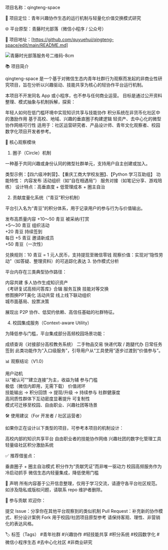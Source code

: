 项目名称：qingteng-space

📌 项目定位：青年兴趣协作生态的运行机制与轻量化价值交换模式研究

🌐 平台原型：青藤时光部落（微信小程序 / 公众号）

🔗 项目地址：[https://github.com/quyuehui/qingteng-space/edit/main/README.md]


![青藤时光部落服务号二维码-8cm](https://github.com/user-attachments/assets/00331918-0edf-40a3-bcf8-cef012485f6b)


📚 项目简介

qingteng-space 是一个基于对微信生态内青年社群行为观察而发起的非商业性研究项目，旨在分析以兴趣驱动、技能共享为核心的轻协作平台运行机制。

本项目不开发同名 App 或小程序，也不参与任何商业运营。
目标是通过公开资料整理、模式抽象与机制拆解，探索：

年轻人如何在低门槛环境中实现知识共享与技能协作
积分系统在非货币化社区中的激励作用
基于高校、地域、兴趣的垂直圈子构建逻辑
轻资产、去中心化的微型协作网络可行性
 适用于：社区运营研究者、产品设计师、青年文化观察者、校园数字化项目开发者参考。

🧩 核心观察模块

1. 圈子（Circle）机制

一种基于共同兴趣或身份认同的微型社群单元，支持用户自主创建或加入。

类型示例：【四六级冲刺营】、【重庆工商大学校友圈】、【Python 学习互助组】
功能特性：
内容发布
活动组织（如“自在相遇局”）
服务对接（如笔记分享、游戏陪练）
 设计特点：高垂直度 + 低管理成本 + 圈主自治 

2. 贡献度量化系统（“青豆”积分机制）

平台引入名为“青豆”的积分体系，用于记录用户的参与行为与价值输出。

发布高质量内容	
+10～50 青豆
被采纳/打赏	
+5～30 青豆
组织活动	
+20 青豆
持续签到	
每日 +5 青豆
邀请新成员	
+50 青豆（一次性）
 
 兑换规则：10 青豆 = 1 元人民币，支持提现至微信零钱
观察价值：实现对“隐性劳动”（如答疑、整理资料）的可追踪化表达
3. 协作模式分析

平台内存在三类典型协作路径：

内容共建
多人协作生成知识资产	
《考研复试高频问答库》合辑
服务互换
技能对等交换	
修图换PPT美化
活动共营
线上线下联动组织	
城市面基局、投票决策
 
 展现出 P2P 协作、低契约依赖、高信任基础的社群特征。 

4. 校园集成服务（Context-aware Utility）

为降低参与门槛，平台集成部分高频校园场景功能：

成绩查询（对接部分高校教务系统）
二手物品交易
快递代取 / 跑腿代办
日常任务签到
 此类功能作为“入口级服务”，引导用户从“工具使用”逐步过渡到“价值参与”。

📊 观察结论（V1.0）

用户动机	
以“被认可”“建立连接”为主，收益为辅
参与门槛	
极低（微信内即用，无需下载）
价值闭环	
技能输出 → 积分回馈 → 提现/升级 → 持续参与
社群健康度	
高同质性群体下互动密度显著提升
可复制性	
模式可迁移至校园、自由职业、兴趣社团等场景
 
🛠️ 使用建议（For 开发者 / 社区运营者）

如果你正在设计以下类型的项目，可参考本项目的机制设计：

高校内部的知识共享平台
自由职业者的技能协作网络
兴趣社团的数字化管理工具
轻量级社区积分激励系统

✅ 推荐借鉴点：

垂直圈子 + 圈主自治模式
积分作为“贡献凭证”而非唯一驱动力
校园高频服务作为冷启动抓手
微信生态内轻量集成，降低使用门槛

📄 声明
所有内容基于公开信息整理，仅用于学习交流，请遵守各平台社区规范。
如涉及隐私或版权问题，请联系 repo 维护者删除。

🤝 参与贡献
欢迎你：

提交 Issue：分享你在其他平台观察到的类似机制
Pull Request：补充新的协作模式、积分设计案例
Fork 用于校园/社团项目原型参考
 请保持客观、理性、非营销化的表达风格。

🏷️ 标签（Tags）
#青年社群 #兴趣协作 #轻技能共享 #积分系统 #校园数字化 #微信小程序生态 #去中心化社区 #非商业研究
